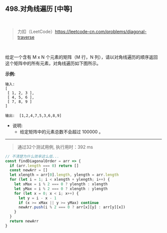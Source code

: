 
## 498.对角线遍历 [中等]

<br />

> 力扣（LeetCode）https://leetcode-cn.com/problems/diagonal-traverse

<br />

给定一个含有 M x N 个元素的矩阵（M 行，N 列），请以对角线遍历的顺序返回这个矩阵中的所有元素，对角线遍历如下图所示。

**示例:**

```
输入:
[
 [ 1, 2, 3 ],
 [ 4, 5, 6 ],
 [ 7, 8, 9 ]
]

输出:  [1,2,4,7,5,3,6,8,9]
```

- 说明:
  - 给定矩阵中的元素总数不会超过 100000 。

---

> 通过32个测试用例, 执行用时：392 ms

```js
// 不清楚为什么效率这么低...
const findDiagonalOrder = arr => {
  if (arr.length === 0) return []
  const newArr = []
  let xlength = arr[0].length, ylength = arr.length
  for (let i = 1; i < xlength + ylength; i++) {
    let xMax = i % 2 === 0 ? ylength : xlength
    let yMax = i % 2 === 0 ? xlength : ylength
    for (let x = 0; x < i; x++) {
      let y = i - x - 1
      if (x >= xMax || y >= yMax) continue
      newArr.push(i % 2 === 0 ? arr[x][y] : arr[y][x])
    }
  }
  return newArr
}
```
